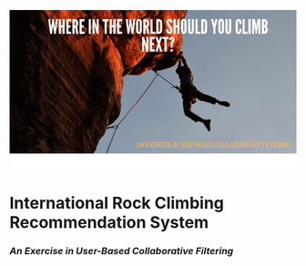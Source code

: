 ![cover_photo](./6_README_files/cover_photo.png)
# International Rock Climbing Recommendation System
### *An Exercise in User-Based Collaborative Filtering*
